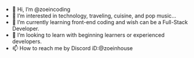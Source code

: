 - 👋 Hi, I’m @zoeincoding
- 👀 I’m interested in technology, traveling, cuisine,  and pop music...
- 🌱 I’m currently learning front-end coding and wish can be a Full-Stack Developer.
- 💞️ I’m looking to learn with beginning learners or experienced developers.
- 📫 How to reach me by Discord iD:@zoeinhouse

<!---
zoeincoding/zoeincoding is a ✨ special ✨ repository because its `README.md` (this file) appears on your GitHub profile.
You can click the Preview link to take a look at your changes.
--->
